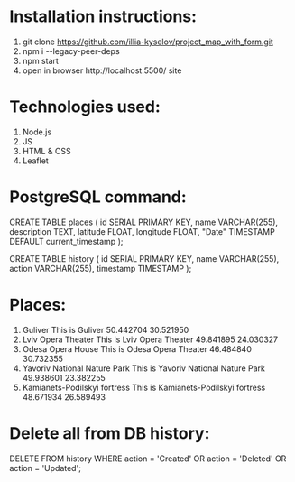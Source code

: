 # Installation instructions:
  1. git clone https://github.com/illia-kyselov/project_map_with_form.git
  2. npm i --legacy-peer-deps
  3. npm start
  4. open in browser http://localhost:5500/ site

# Technologies used:
  1. Node.js
  2. JS
  3. HTML & CSS
  4. Leaflet

# PostgreSQL command:
  CREATE TABLE places (
    id SERIAL PRIMARY KEY,
    name VARCHAR(255),
    description TEXT,
    latitude FLOAT,
    longitude FLOAT,
    "Date" TIMESTAMP DEFAULT current_timestamp
  );

  CREATE TABLE history (
  id SERIAL PRIMARY KEY,
  name VARCHAR(255),
  action VARCHAR(255),
  timestamp TIMESTAMP
  );

# Places:
  1.	Guliver	This is Guliver	50.442704	30.521950
  2.	Lviv Opera Theater	This is Lviv Opera Theater	49.841895	24.030327
  3.	Odesa Opera House	This is Odesa Opera Theater	46.484840	30.732355
  4.	Yavoriv National Nature Park	This is Yavoriv National Nature Park	49.938601	23.382255
  5.	Kamianets-Podilskyi fortress	This is Kamianets-Podilskyi fortress	48.671934	26.589493


# Delete all from DB history:
DELETE FROM history WHERE action = 'Created' OR action = 'Deleted' OR action = 'Updated';